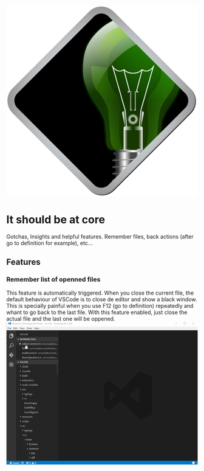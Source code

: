 ![It should be at core](doc/idea-icon.svg)
# It should be at core

Gotchas, Insights and helpful features. Remember files, back actions (after go to definition for example), etc...

## Features

### Remember list of openned files

This feature is automatically triggered.
When you close the current file, the default behaviour of VSCode is to close de editor and show a black window.
This is specially painful when you use F12 (go to definition) repeatedly and whant to go back to the last file.
With this feature enabled, just close the actual file and the last one will be oppened.
![File Reopener example](doc/file-reopener-example.gif)